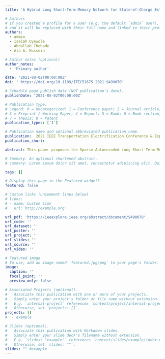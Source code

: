 ```yaml
---
title: 'A Hybrid Long Short-Term Memory Network for State-of-Charge Estimation of Li-ion Batteries'

# Authors
# If you created a profile for a user (e.g. the default `admin` user), write the username (folder name) here
# and it will be replaced with their full name and linked to their profile.
authors:
  - admin
  - Isaiah Oyewole
  - Abdallah Chehade
  - Ala A. Hussein

# Author notes (optional)
author_notes:
  - 'Primary author'

date: '2021-08-02T00:00:00Z'
doi: ' https://doi.org/10.1109/ITEC51675.2021.9490070'

# Schedule page publish date (NOT publication's date).
publishDate: '2021-08-02T00:00:00Z'

# Publication type.
# Legend: 0 = Uncategorized; 1 = Conference paper; 2 = Journal article;
# 3 = Preprint / Working Paper; 4 = Report; 5 = Book; 6 = Book section;
# 7 = Thesis; 8 = Patent
publication_types: ['1']

# Publication name and optional abbreviated publication name.
publication:  2021 IEEE Transportation Electrification Conference & Expo (ITEC)
publication_short:

abstract: This paper proposes the Sparse Autoencoded Long Short-Term Memory network (SAEL) for long-term State-of-Charge (SOC) estimations. SAEL addresses the challenge of estimating the SOC near the end-of-life after only running a few charge-discharge cycles. SAEL transforms the inputs (e.g., voltage) into a space of informative features for SOC estimations. SAEL then feeds the transformed features into an LSTM network to identify temporal trends that support long-term SOC estimation. In our experiments, SAEL outperformed benchmark models by over 63% when evaluated on three battery cells. SAEL showed an MAE of 2.6% for the last twenty cycles when trained only on the initial five charge-discharge cycles.

# Summary. An optional shortened abstract.
# summary: Lorem ipsum dolor sit amet, consectetur adipiscing elit. Duis posuere tellus ac convallis # placerat. Proin tincidunt magna sed ex sollicitudin condimentum.

tags: []

# Display this page in the Featured widget?
featured: false

# Custom links (uncomment lines below)
# links:
# - name: Custom Link
#   url: http://example.org

url_pdf: 'https://ieeexplore.ieee.org/abstract/document/9490070'
url_code: ''
url_dataset: ''
url_poster: ''
url_project: ''
url_slides: ''
url_source: ''
url_video: ''

# Featured image
# To use, add an image named `featured.jpg/png` to your page's folder.
image:
  caption: ''
  focal_point: ''
  preview_only: false

# Associated Projects (optional).
#   Associate this publication with one or more of your projects.
#   Simply enter your project's folder or file name without extension.
#   E.g. `internal-project` references `content/project/internal-project/index.md`.
#   Otherwise, set `projects: []`.
projects: []
#  - example

# Slides (optional).
#   Associate this publication with Markdown slides.
#   Simply enter your slide deck's filename without extension.
#   E.g. `slides: "example"` references `content/slides/example/index.md`.
#   Otherwise, set `slides: ""`.
slides: "" #example
---
```

